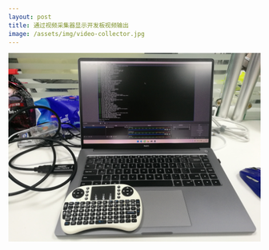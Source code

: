 ```yaml
---
layout: post
title: 通过视频采集器显示开发板视频输出
image: /assets/img/video-collector.jpg
---
```


![](/assets/img/video-collector.jpg)
